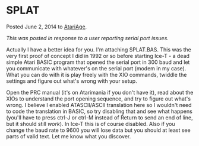 # SPLAT
Posted June 2, 2014 to [AtariAge](https://forums.atariage.com/topic/217245-ice-t-xe-275-released/page/2/#findComment-3002557).

*This was posted in response to a user reporting serial port issues.*

Actually I have a better idea for you. I'm attaching SPLAT.BAS. This was the very first proof of concept I did in 1992 or so before starting Ice-T - a dead simple Atari BASIC program that opened the serial port in 300 baud and let you communicate with whatever's on the serial port (modem in my case). What you can do with it is play freely with the XIO commands, twiddle the settings and figure out what's wrong with your setup.

Open the PRC manual (it's on Atarimania if you don't have it), read about the XIOs to understand the port opening sequence, and try to figure out what's wrong. I believe I enabled ATASCII/ASCII translation here so I wouldn't need to code the translation in BASIC, so try disabling that and see what happens (you'll have to press ctrl-J or ctrl-M instead of Return to send an end of line, but it should still *work*). In Ice-T this is of course disabled. Also if you change the baud rate to 9600 you will lose data but you should at least see parts of valid text. Let me know what you discover.
